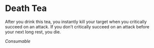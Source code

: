 # Death Tea

After you drink this tea, you instantly kill your target when you critically succeed on an attack. If you don’t critically succeed on an attack before your next long rest, you die.

*Consumable*
